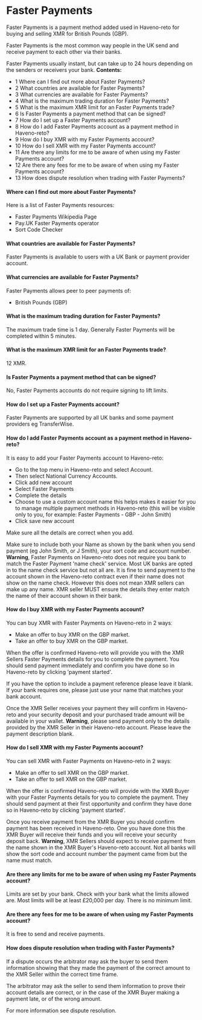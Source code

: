 # Faster Payments

Faster Payments is a payment method added used in Haveno-reto for buying and selling XMR for British Pounds (GBP).

Faster Payments is the most common way people in the UK send and receive payment to each other via their banks.

Faster Payments usually instant, but can take up to 24 hours depending on the senders or receivers your bank.
**Contents:**

- 1 Where can I find out more about Faster Payments?
- 2 What countries are available for Faster Payments?
- 3 What currencies are available for Faster Payments?
- 4 What is the maximum trading duration for Faster Payments?
- 5 What is the maximum XMR limit for an Faster Payments trade?
- 6 Is Faster Payments a payment method that can be signed?
- 7 How do I set up a Faster Payments account?
- 8 How do I add Faster Payments account as a payment method in Haveno-reto?
- 9 How do I buy XMR with my Faster Payments account?
- 10 How do I sell XMR with my Faster Payments account?
- 11 Are there any limits for me to be aware of when using my Faster Payments account?
- 12 Are there any fees for me to be aware of when using my Faster Payments account?
- 13 How does dispute resolution when trading with Faster Payments?

#### Where can I find out more about Faster Payments?

Here is a list of Faster Payments resources:

- Faster Payments Wikipedia Page
- Pay.UK Faster Payments operator
- Sort Code Checker

#### What countries are available for Faster Payments?

Faster Payments is available to users with a UK Bank or payment provider account.

#### What currencies are available for Faster Payments?

Faster Payments allows peer to peer payments of:

- British Pounds (GBP)

#### What is the maximum trading duration for Faster Payments?

The maximum trade time is 1 day. Generally Faster Payments will be completed within 5 minutes.

#### What is the maximum XMR limit for an Faster Payments trade?

12 XMR.

#### Is Faster Payments a payment method that can be signed?

No, Faster Payments accounts do not require signing to lift limits.

#### How do I set up a Faster Payments account?

Faster Payments are supported by all UK banks and some payment providers eg TransferWise.

#### How do I add Faster Payments account as a payment method in Haveno-reto?

It is easy to add your Faster Payments account to Haveno-reto:
- Go to the top menu in Haveno-reto and select Account.
- Then select National Currency Accounts.
- Click add new account
- Select Faster Payments
- Complete the details
- Choose to use a custom account name this helps makes it easier for you to manage multiple payment methods in Haveno-reto (this will be visible only to you, for example: Faster Payments - GBP - John Smith)
- Click save new account

Make sure all the details are correct when you add.

Make sure to include both your Name as shown by the bank when you send payment (eg John Smith, or J Smith), your sort code and account number.
**Warning**, Faster Payments on Haveno-reto does not require you bank to match the Faster Payment 'name check' service. Most UK banks are opted in to the name check service but not all are. It is fine to send payment to the account shown in the Haveno-reto contract even if their name does not show on the name check. However this does not mean XMR sellers can make up any name. XMR seller MUST ensure the details they enter match the name of their account shown in their bank.

#### How do I buy XMR with my Faster Payments account?

You can buy XMR with Faster Payments on Haveno-reto in 2 waysː
- Make an offer to buy XMR on the GBP market.
- Take an offer to buy XMR on the GBP market.

When the offer is confirmed Haveno-reto will provide you with the XMR Sellers Faster Payments details for you to complete the payment. You should send payment immediately and confirm you have done so in Haveno-reto by clicking 'payment started'.

If you have the option to include a payment reference please leave it blank. If your bank requires one, please just use your name that matches your bank account.

Once the XMR Seller receives your payment they will confirm in Haveno-reto and your security deposit and your purchased trade amount will be available in your wallet.
**Warning**, please send payment only to the details provided by the XMR Seller in their Haveno-reto account. Please leave the payment description blank.

#### How do I sell XMR with my Faster Payments account?

You can sell XMR with Faster Payments on Haveno-reto in 2 waysː
- Make an offer to sell XMR on the GBP market.
- Take an offer to sell XMR on the GBP market.

When the offer is confirmed Haveno-reto will provide with the XMR Buyer with your Faster Payments details for you to complete the payment. They should send payment at their first opportunity and confirm they have done so in Haveno-reto by clicking 'payment started'.

Once you receive payment from the XMR Buyer you should confirm payment has been received in Haveno-reto. One you have done this the XMR Buyer will receive their funds and you will receive your security deposit back.
**Warning**, XMR Sellers should expect to receive payment from the name shown in the XMR Buyer's Haveno-reto account. Not all banks will show the sort code and account number the payment came from but the name must match.

#### Are there any limits for me to be aware of when using my Faster Payments account?

Limits are set by your bank. Check with your bank what the limits allowed are. Most limits will be at least £20,000 per day. There is no minimum limit.

#### Are there any fees for me to be aware of when using my Faster Payments account?

It is free to send and receive payments.

#### How does dispute resolution when trading with Faster Payments?

If a dispute occurs the arbitrator may ask the buyer to send them information showing that they made the payment of the correct amount to the XMR Seller within the correct time frame.

The arbitrator may ask the seller to send them information to prove their account details are correct, or in the case of the XMR Buyer making a payment late, or of the wrong amount.

For more information see dispute resolution. 
